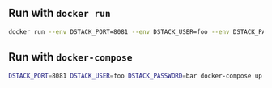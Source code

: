 ## Run with `docker run`

```bash
docker run --env DSTACK_PORT=8081 --env DSTACK_USER=foo --env DSTACK_PASSWORD=bar dstack:latest
```
## Run with `docker-compose`

```bash
DSTACK_PORT=8081 DSTACK_USER=foo DSTACK_PASSWORD=bar docker-compose up
```